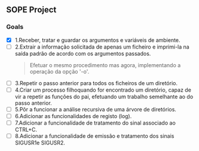 ## SOPE Project

### Goals

- [x] 1.Receber, tratar e guardar os argumentos e variáveis de ambiente.
- [ ] 2.Extrair  a  informação  solicitada  de  apenas  um  ficheiro  e  imprimi-la  na  saída  padrão de  acordo  com  os argumentos passados. 
  > Efetuar  o  mesmo  procedimento  mas  agora,  implementando  a  operação  da  opção  '-o'.
- [ ] 3.Repetir o passo anterior para todos os ficheiros de um diretório.
- [ ] 4.Criar um processo filhoquando for encontrado um diretório, capaz de vir a repetir as funções do pai, efetuando um trabalho semelhante ao do passo anterior.
- [ ] 5.Pôr a funcionar a análise recursiva de uma árvore de diretórios. 
- [ ] 6.Adicionar as funcionalidades de registo (log).
- [ ] 7.Adicionar a funcionalidade de tratamento do sinal associado ao CTRL+C.
- [ ] 8.Adicionar a funcionalidade de emissão e tratamento dos sinais SIGUSR1e SIGUSR2.
